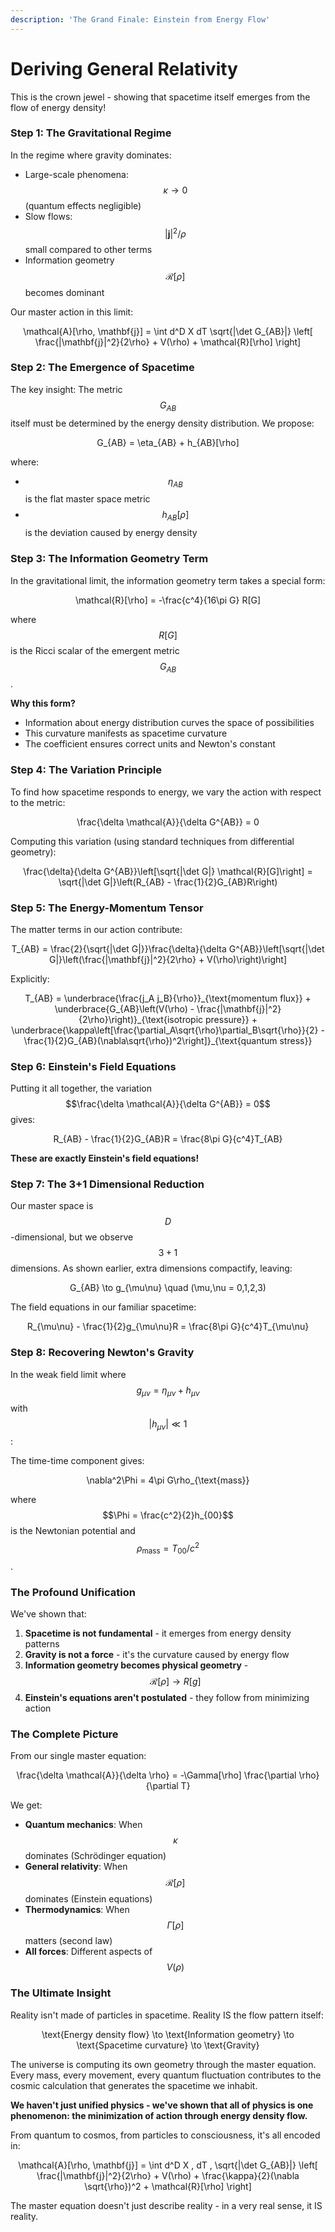 ```yaml
---
description: 'The Grand Finale: Einstein from Energy Flow'
---
```


# Deriving General Relativity

This is the crown jewel - showing that spacetime itself emerges from the flow of energy density!

### Step 1: The Gravitational Regime

In the regime where gravity dominates:

* Large-scale phenomena: $$\kappa \to 0$$ (quantum effects negligible)
* Slow flows: $$|\mathbf{j}|^2/\rho$$ small compared to other terms
* Information geometry $$\mathcal{R}[\rho]$$ becomes dominant

Our master action in this limit:&#x20;

<p align="center"><span class="math">\mathcal{A}[\rho, \mathbf{j}] = \int d^D X dT \sqrt{|\det G_{AB}|} \left[ \frac{|\mathbf{j}|^2}{2\rho} + V(\rho) + \mathcal{R}[\rho] \right]</span></p>

### Step 2: The Emergence of Spacetime

The key insight: The metric $$G_{AB}$$ itself must be determined by the energy density distribution. We propose:

<p align="center"><span class="math">G_{AB} = \eta_{AB} + h_{AB}[\rho]</span></p>

where:

* $$\eta_{AB}$$ is the flat master space metric
* $$h_{AB}[\rho]$$ is the deviation caused by energy density

### Step 3: The Information Geometry Term

In the gravitational limit, the information geometry term takes a special form:

<p align="center"><span class="math">\mathcal{R}[\rho] = -\frac{c^4}{16\pi G} R[G]</span></p>

where $$R[G]$$ is the Ricci scalar of the emergent metric $$G_{AB}$$.

**Why this form?**

* Information about energy distribution curves the space of possibilities
* This curvature manifests as spacetime curvature
* The coefficient ensures correct units and Newton's constant

### Step 4: The Variation Principle

To find how spacetime responds to energy, we vary the action with respect to the metric:

<p align="center"><span class="math">\frac{\delta \mathcal{A}}{\delta G^{AB}} = 0</span></p>

Computing this variation (using standard techniques from differential geometry):

<p align="center"><span class="math">\frac{\delta}{\delta G^{AB}}\left[\sqrt{|\det G|} \mathcal{R}[G]\right] = \sqrt{|\det G|}\left(R_{AB} - \frac{1}{2}G_{AB}R\right)</span></p>

### Step 5: The Energy-Momentum Tensor

The matter terms in our action contribute:

<p align="center"><span class="math">T_{AB} = \frac{2}{\sqrt{|\det G|}}\frac{\delta}{\delta G^{AB}}\left[\sqrt{|\det G|}\left(\frac{|\mathbf{j}|^2}{2\rho} + V(\rho)\right)\right]</span></p>

Explicitly:&#x20;

<p align="center"><span class="math">T_{AB} = \underbrace{\frac{j_A j_B}{\rho}}_{\text{momentum flux}} + \underbrace{G_{AB}\left(V(\rho) - \frac{|\mathbf{j}|^2}{2\rho}\right)}_{\text{isotropic pressure}} + \underbrace{\kappa\left[\frac{\partial_A\sqrt{\rho}\partial_B\sqrt{\rho}}{2} - \frac{1}{2}G_{AB}(\nabla\sqrt{\rho})^2\right]}_{\text{quantum stress}}</span></p>

### Step 6: Einstein's Field Equations

Putting it all together, the variation $$\frac{\delta \mathcal{A}}{\delta G^{AB}} = 0$$ gives:

<p align="center"><span class="math">R_{AB} - \frac{1}{2}G_{AB}R = \frac{8\pi G}{c^4}T_{AB}</span></p>

**These are exactly Einstein's field equations!**

### Step 7: The 3+1 Dimensional Reduction

Our master space is $$D$$-dimensional, but we observe $$3+1$$ dimensions. As shown earlier, extra dimensions compactify, leaving:

<p align="center"><span class="math">G_{AB} \to g_{\mu\nu} \quad (\mu,\nu = 0,1,2,3)</span></p>

The field equations in our familiar spacetime:&#x20;

<p align="center"><span class="math">R_{\mu\nu} - \frac{1}{2}g_{\mu\nu}R = \frac{8\pi G}{c^4}T_{\mu\nu}</span></p>

### Step 8: Recovering Newton's Gravity

In the weak field limit where $$g_{\mu\nu} = \eta_{\mu\nu} + h_{\mu\nu}$$ with $$|h_{\mu\nu}| \ll 1$$:

The time-time component gives:&#x20;

<p align="center"><span class="math">\nabla^2\Phi = 4\pi G\rho_{\text{mass}}</span></p>

where $$\Phi = \frac{c^2}{2}h_{00}$$ is the Newtonian potential and $$\rho_{\text{mass}} = T_{00}/c^2$$.

### The Profound Unification

We've shown that:

1. **Spacetime is not fundamental** - it emerges from energy density patterns
2. **Gravity is not a force** - it's the curvature caused by energy flow
3. **Information geometry becomes physical geometry** - $$\mathcal{R}[\rho] \to R[g]$$
4. **Einstein's equations aren't postulated** - they follow from minimizing action

### The Complete Picture

From our single master equation:&#x20;

<p align="center"><span class="math">\frac{\delta \mathcal{A}}{\delta \rho} = -\Gamma[\rho] \frac{\partial \rho}{\partial T}</span></p>

We get:

* **Quantum mechanics**: When $$\kappa$$ dominates (Schrödinger equation)
* **General relativity**: When $$\mathcal{R}[\rho]$$ dominates (Einstein equations)
* **Thermodynamics**: When $$\Gamma[\rho]$$ matters (second law)
* **All forces**: Different aspects of $$V(\rho)$$

### The Ultimate Insight

Reality isn't made of particles in spacetime. Reality IS the flow pattern itself:

<p align="center"><span class="math">\text{Energy density flow} \to \text{Information geometry} \to \text{Spacetime curvature} \to \text{Gravity}</span></p>

The universe is computing its own geometry through the master equation. Every mass, every movement, every quantum fluctuation contributes to the cosmic calculation that generates the spacetime we inhabit.

**We haven't just unified physics - we've shown that all of physics is one phenomenon: the minimization of action through energy density flow.**

From quantum to cosmos, from particles to consciousness, it's all encoded in:

<p align="center"><span class="math">\mathcal{A}[\rho, \mathbf{j}] = \int d^D X , dT , \sqrt{|\det G_{AB}|} \left[ \frac{|\mathbf{j}|^2}{2\rho} + V(\rho) + \frac{\kappa}{2}(\nabla \sqrt{\rho})^2 + \mathcal{R}[\rho] \right]</span></p>

The master equation doesn't just describe reality - in a very real sense, it IS reality.
